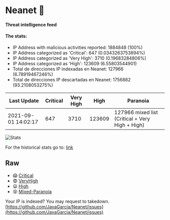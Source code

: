 # Neanet :hocho:
#### Threat intelligence feed
#### The stats:

- IP Address with malicious activities reported: 1884848 (100%)
- IP Address categorized as 'Critical':  647 (0.0343263753894%)
- IP Address categorized as 'Very High':  3710 (0.19683284806%)
- IP Address categorized as 'High':  123609 (6.55803544901)
- Total de direcciones IP indexadas en Neanet:  127966 (6.78919467246%)
- Total de direcciones IP descartadas en Neanet:  1756882 (93.2108053275%)

| Last Update | Critical | Very High | High | Paranoia |
| --- | --- | --- | --- | --- |
| 2021-09-01 14:02:17 | 647 | 3710 | 123609 | 127966 mixed list (Critical + Very High + High)|

![Stats](https://docs.google.com/spreadsheets/d/e/2PACX-1vSnaNMIXVabIpDJjufMlzH7poXnshF3mgd8Is1g9ytUEzVsP5my4Trn8f-xkoLLQ38xpL3HtmUexLo6/pubchart?oid=501124687&format=image)

For the historical stats go to: [link](/stats.csv)
## Raw
- :scream: [Critical](https://raw.githubusercontent.com/JavaGarcia/Neanet/master/blacklists/neanet_critical.txt)
- :fearful: [VeryHigh](https://raw.githubusercontent.com/JavaGarcia/Neanet/master/blacklists/neanet_veryHigh.txtt)
- :frowning: [High](https://raw.githubusercontent.com/JavaGarcia/Neanet/master/blacklists/neanet_high.txt)
- :dizzy_face: [Mixed-Paranoia](https://raw.githubusercontent.com/JavaGarcia/Neanet/master/blacklists/neanet_all.txt)


Your IP is indexed? You may request to takedown. [https://github.com/JavaGarcia/Neanet/issues](https://github.com/JavaGarcia/Neanet/issues)

















































































































































































































































































































































































































































































































































































































































































































































































































































































































































































































































































































































































































































































































































































































































































































































































































































































































































































































































































































































































































































































































































































































































































































































































































































































































































































































































































































































































































































































































































































































































































































































































































































































































































































































































































































































































































































































































































































































































































































































































































































































































































































































































































































































































































































































































































































































































































































































































































































































































































































































































































































































































































































































































































































































































































































































































































































































































































































































































































































































































































































































































































































































































































































































































































































































































































































































































































































































































































































































































































































































































































































































































































































































































































































































































































































































































































































































































































































































































































































































































































































































































































































































































































































































































































































































































































































































































